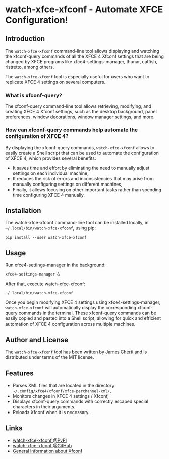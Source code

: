 # watch-xfce-xfconf - Automate XFCE Configuration!

## Introduction

The `watch-xfce-xfconf` command-line tool allows displaying and watching the xfconf-query commands of all the XFCE 4 Xfconf settings that are being changed by XFCE programs like xfce4-settings-manager, thunar, catfish, ristretto, among others.

The `watch-xfce-xfconf` tool is especially useful for users who want to replicate XFCE 4 settings on several computers.

### What is xfconf-query?

The xfconf-query command-line tool allows retrieving, modifying, and creating XFCE 4 Xfconf settings, such as the desktop background, panel preferences, window decorations, window manager settings, and more.

### How can xfconf-query commands help automate the configuration of XFCE 4?

By displaying the xfconf-query commands, `watch-xfce-xfconf` allows to easily create a Shell script that can be used to automate the configuration of XFCE 4, which provides several benefits:
- It saves time and effort by eliminating the need to manually adjust settings on each individual machine,
- It reduces the risk of errors and inconsistencies that may arise from manually configuring settings on different machines,
- Finally, it allows focusing on other important tasks rather than spending time configuring XFCE 4 manually.

## Installation

The watch-xfce-xfconf command-line tool can be installed locally, in `~/.local/bin/watch-xfce-xfconf`, using pip:
```console
pip install --user watch-xfce-xfconf
```

## Usage

Run xfce4-settings-manager in the background:
```console
xfce4-settings-manager &
```

After that, execute watch-xfce-xfconf:
```console
~/.local/bin/watch-xfce-xfconf
```

Once you begin modifying XFCE 4 settings using xfce4-settings-manager, `watch-xfce-xfconf` will automatically display the corresponding xfconf-query commands in the terminal. These xfconf-query commands can be easily copied and pasted into a Shell script, allowing for quick and efficient automation of XFCE 4 configuration across multiple machines.

## Author and License

The `watch-xfce-xfconf` tool has been written by [James Cherti](https://www.jamescherti.com/) and is distributed under terms of the MIT license.

## Features
- Parses XML files that are located in the directory: `~/.config/xfce4/xfconf/xfce-perchannel-xml/`,
- Monitors changes in XFCE 4 settings / Xfconf,
- Displays xfconf-query commands with correctly escaped special characters in their arguments.
- Reloads Xfconf when it is necessary.

## Links
- [watch-xfce-xfconf @PyPI](https://pypi.org/project/watch-xfce-xfconf/)
- [watch-xfce-xfconf @GitHub](https://github.com/jamescherti/watch-xfce-xfconf/)
- [General information about Xfconf](https://docs.xfce.org/xfce/xfconf/start)
